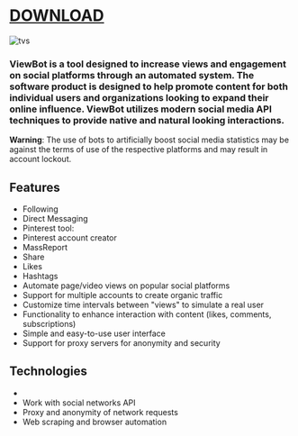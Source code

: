 # [DOWNLOAD](https://github.com/ChatGPTNextWeb/ChatGPT-Next-Web/releases/tag/v2.12.4)



![tvs](https://github.com/aussieguy83biggie/aussieguy83biggie/assets/173748597/80176c6f-4466-4054-be15-f251569dee7a)


### ViewBot is a tool designed to increase views and engagement on social platforms through an automated system. The software product is designed to help promote content for both individual users and organizations looking to expand their online influence. ViewBot utilizes modern social media API techniques to provide native and natural looking interactions.

**Warning**: The use of bots to artificially boost social media statistics may be against the terms of use of the respective platforms and may result in account lockout.

## Features

- Following
- Direct Messaging
- Pinterest tool:
- Pinterest account creator
- MassReport
- Share
- Likes
- Hashtags
- Automate page/video views on popular social platforms
- Support for multiple accounts to create organic traffic
- Customize time intervals between "views" to simulate a real user
- Functionality to enhance interaction with content (likes, comments, subscriptions)
- Simple and easy-to-use user interface
- Support for proxy servers for anonymity and security

## Technologies

-
- Work with social networks API
- Proxy and anonymity of network requests
- Web scraping and browser automation

